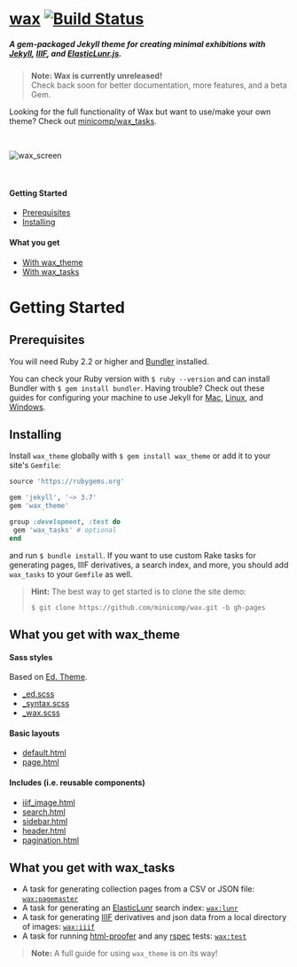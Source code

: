 # [wax](https://minicomp.github.io/wax/) [![Build Status](https://travis-ci.org/mnyrop/wax.svg?branch=master)](https://travis-ci.org/mnyrop/wax)


##### A gem-packaged Jekyll theme for creating minimal exhibitions with [Jekyll](http://jekyllrb.com), [IIIF](http://iiif.io), and [ElasticLunr.js](http://elasticlunr.com).

> __Note: Wax is currently unreleased!__ <br> Check back soon for better documentation, more features, and a beta Gem.


Looking for the full functionality of Wax but want to use/make your own theme? Check out [minicomp/wax_tasks](https://github.com/minicomp/wax_tasks).

<br>

![wax_screen](https://github.com/mnyrop/wax_tasks/raw/master/docs/wax_screen.gif?raw=true)

<br>

#### Getting Started
- [Prerequisites](#prerequisites)
- [Installing](#installing)

#### What you get
- [With wax_theme](#what-you-get-with-wax-them)
- [With wax_tasks](#what-you-get-with-wax-tasks)


# Getting Started

## Prerequisites

You will need Ruby 2.2 or higher and [Bundler](https://rubygems.org/gems/bundler) installed.

You can check your Ruby version with `$ ruby --version` and can install Bundler with `$ gem install bundler`. Having trouble? Check out these guides for configuring your machine to use Jekyll for [Mac](https://learn.cloudcannon.com/jekyll/install-jekyll-on-os-x/), [Linux](https://learn.cloudcannon.com/jekyll/install-jekyll-on-linux/), and [Windows](https://jekyllrb.com/docs/windows/).

## Installing

Install `wax_theme` globally with `$ gem install wax_theme` or add it to your site's `Gemfile`:

```ruby
source 'https://rubygems.org'

gem 'jekyll', '~> 3.7'
gem 'wax_theme'

group :development, :test do
 gem 'wax_tasks' # optional
end

```

and run `$ bundle install`. If you want to use custom Rake tasks for generating pages, IIIF derivatives, a search index, and more, you should add `wax_tasks` to your `Gemfile` as well.

> __Hint:__ The best way to get started is to clone the site demo:
>
> `$ git clone https://github.com/minicomp/wax.git -b gh-pages`

## What you get with wax_theme

#### Sass styles
Based on [Ed. Theme](https://github.com/minicomp/ed).
- [\_ed.scss]()
- [\_syntax.scss]()
- [\_wax.scss]()

#### Basic layouts
- [default.html]()
- [page.html]()

#### Includes (i.e. reusable components)
- [iiif_image.html]()
- [search.html]()
- [sidebar.html]()
- [header.html]()
- [pagination.html]()


## What you get with wax_tasks

- A task for generating collection pages from a CSV or JSON file: [`wax:pagemaster`]()
- A task for generating an [ElasticLunr]() search index: [`wax:lunr`]()
- A task for generating [IIIF](http://iiif.io/) derivatives and json data from a local directory of images: [`wax:iiif`]()
- A task for running [html-proofer]() and any [rspec]() tests: [`wax:test`]()

> __Note:__ A full guide for using `wax_theme` is on its way!
